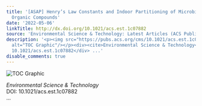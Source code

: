 ```yaml
---
title: '[ASAP] Henry’s Law Constants and Indoor Partitioning of Microbial Volatile
  Organic Compounds'
date: '2022-05-06'
linkTitle: http://dx.doi.org/10.1021/acs.est.1c07882
source: 'Environmental Science & Technology: Latest Articles (ACS Publications)'
description: '<p><img src="https://pubs.acs.org/cms/10.1021/acs.est.1c07882/asset/images/medium/es1c07882_0006.gif"
  alt="TOC Graphic"/></p><div><cite>Environmental Science & Technology</cite></div><div>DOI:
  10.1021/acs.est.1c07882</div> ...'
disable_comments: true
---
```

<p><img src="https://pubs.acs.org/cms/10.1021/acs.est.1c07882/asset/images/medium/es1c07882_0006.gif" alt="TOC Graphic"/></p><div><cite>Environmental Science & Technology</cite></div><div>DOI: 10.1021/acs.est.1c07882</div> ...